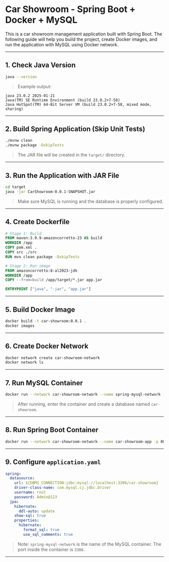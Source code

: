 
# Car Showroom - Spring Boot + Docker + MySQL

This is a car showroom management application built with Spring Boot. The following guide will help you build the project, create Docker images, and run the application with MySQL using Docker network.

---

## 1. Check Java Version

```bash
java --version
```

> Example output:
```
java 23.0.2 2025-01-21
Java(TM) SE Runtime Environment (build 23.0.2+7-58)
Java HotSpot(TM) 64-Bit Server VM (build 23.0.2+7-58, mixed mode, sharing)
```

---

## 2. Build Spring Application (Skip Unit Tests)

```bash
./mvnw clean
./mvnw package -DskipTests
```

> The JAR file will be created in the `target/` directory.

---

## 3. Run the Application with JAR File

```bash
cd target
java -jar CarShowroom-0.0.1-SNAPSHOT.jar
```

> Make sure MySQL is running and the database is properly configured.

---

## 4. Create Dockerfile

```Dockerfile
# Stage 1: Build
FROM maven:3.9.9-amazoncorretto-23 AS build
WORKDIR /app
COPY pom.xml .
COPY src ./src
RUN mvn clean package -DskipTests

# Stage 2: Run image
FROM amazoncorretto:8-al2023-jdk
WORKDIR /app
COPY --from=build /app/target/*.jar app.jar

ENTRYPOINT ["java", "-jar", "app.jar"]
```

---

## 5. Build Docker Image

```bash
docker build -t car-showroom:0.0.1 .
docker images
```

---

## 6. Create Docker Network

```bash
docker network create car-showroom-network
docker network ls
```

---

## 7. Run MySQL Container

```bash
docker run --network car-showroom-network --name spring-mysql-network -e MYSQL_ROOT_PASSWORD=Admin@123 -d -p 3307:3306 mysql:8.0.31
```

> After running, enter the container and create a database named `car-showroom`.

---

## 8. Run Spring Boot Container

```bash
docker run --network car-showroom-network --name car-showroom-app -p 8080:8080 -e DBMS_CONNECTION=jdbc:mysql://spring-mysql-network:3306/car-showroom car-showroom:0.0.1
```

---

## 9. Configure `application.yaml`

```yaml
spring:
  datasource:
    url: ${DBMS_CONNECTION:jdbc:mysql://localhost:3306/car-showroom}
    driver-class-name: com.mysql.cj.jdbc.Driver
    username: root
    password: Admin@123
  jpa:
    hibernate:
      ddl-auto: update
    show-sql: true
    properties:
      hibernate:
        format_sql: true
        use_sql_comments: true
```

> Note: `spring-mysql-network` is the name of the MySQL container. The port inside the container is `3306`.

---

